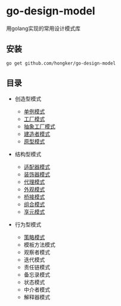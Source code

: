 # go-design-model
用golang实现的常用设计模式库

## 安装
```
go get github.com/hongker/go-design-model
```
## 目录
- 创造型模式
    - [单例模式](https://github.com/hongker/go-design-model/tree/main/singleton) 
    - [工厂模式](https://github.com/hongker/go-design-model/tree/main/factory)
    - [抽象工厂模式](https://github.com/hongker/go-design-model/tree/main/abstractfactory)
    - [建造者模式](https://github.com/hongker/go-design-model/tree/main/builder)
    - [原型模式](https://github.com/hongker/go-design-model/tree/main/prototype)
    
- 结构型模式
    - [适配器模式](https://github.com/hongker/go-design-model/tree/main/adapter)
    - [装饰器模式](https://github.com/hongker/go-design-model/tree/main/decorator)
    - [代理模式](https://github.com/hongker/go-design-model/tree/main/proxy)
    - [外观模式](https://github.com/hongker/go-design-model/tree/main/facade)
    - [桥接模式](https://github.com/hongker/go-design-model/tree/main/bridge)
    - [组合模式](https://github.com/hongker/go-design-model/tree/main/composit)
    - [享元模式](https://github.com/hongker/go-design-model/tree/main/flyweight)
    
- 行为型模式
    - [策略模式](https://github.com/hongker/go-design-model/tree/main/strategy)
    - 模板方法模式
    - 观察者模式
    - 迭代模式
    - 责任链模式
    - 备忘录模式
    - 状态模式
    - 中介者模式
    - 解释器模式
